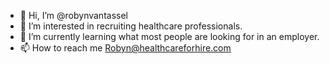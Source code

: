 - 👋 Hi, I’m @robynvantassel
- 👀 I’m interested in recruiting healthcare professionals.
- 🌱 I’m currently learning what most people are looking for in an employer.
- 📫 How to reach me Robyn@healthcareforhire.com

<!---
robynvantassel/robynvantassel is a ✨ special ✨ repository because its `README.md` (this file) appears on your GitHub profile.
You can click the Preview link to take a look at your changes.
--->
